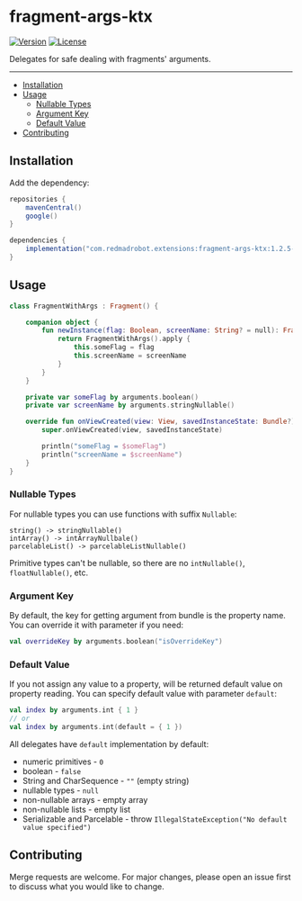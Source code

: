 # fragment-args-ktx <GitHub path="RedMadRobot/redmadrobot-android-ktx/tree/main/fragment-args-ktx"/>
[![Version](https://img.shields.io/maven-central/v/com.redmadrobot.extensions/fragment-args-ktx?style=flat-square)][mavenCentral] [![License](https://img.shields.io/github/license/RedMadRobot/redmadrobot-android-ktx?style=flat-square)][license]

Delegates for safe dealing with fragments' arguments.

---
<!-- START doctoc generated TOC please keep comment here to allow auto update -->
<!-- DON'T EDIT THIS SECTION, INSTEAD RE-RUN doctoc TO UPDATE -->


- [Installation](#installation)
- [Usage](#usage)
  - [Nullable Types](#nullable-types)
  - [Argument Key](#argument-key)
  - [Default Value](#default-value)
- [Contributing](#contributing)

<!-- END doctoc generated TOC please keep comment here to allow auto update -->

## Installation

Add the dependency:
```groovy
repositories {
    mavenCentral()
    google()
}

dependencies {
    implementation("com.redmadrobot.extensions:fragment-args-ktx:1.2.5-0")
}
```

## Usage

```kotlin
class FragmentWithArgs : Fragment() {

    companion object {
        fun newInstance(flag: Boolean, screenName: String? = null): Fragment {
            return FragmentWithArgs().apply { 
                this.someFlag = flag
                this.screenName = screenName
            }
        }
    }

    private var someFlag by arguments.boolean()
    private var screenName by arguments.stringNullable()

    override fun onViewCreated(view: View, savedInstanceState: Bundle?) {
        super.onViewCreated(view, savedInstanceState)

        println("someFlag = $someFlag")
        println("screenName = $screenName")
    }
}
```

### Nullable Types

For nullable types you can use functions with suffix `Nullable`:
```
string() -> stringNullable()
intArray() -> intArrayNullbale()
parcelableList() -> parcelableListNullable()
```

Primitive types can't be nullable, so there are no `intNullable()`, `floatNullable()`, etc.

### Argument Key

By default, the key for getting argument from bundle is the property name.
You can override it with parameter if you need:
```kotlin
val overrideKey by arguments.boolean("isOverrideKey")
```

### Default Value

If you not assign any value to a property, will be returned default value on property reading.
You can specify default value with parameter `default`:
```kotlin
val index by arguments.int { 1 }
// or
val index by arguments.int(default = { 1 })
```

All delegates have `default` implementation by default:
- numeric primitives - `0`
- boolean - `false`
- String and CharSequence - `""` (empty string)
- nullable types - `null`
- non-nullable arrays - empty array
- non-nullable lists - empty list
- Serializable and Parcelable - throw `IllegalStateException("No default value specified")`

## Contributing
Merge requests are welcome.
For major changes, please open an issue first to discuss what you would like to change.

[mavenCentral]: https://search.maven.org/artifact/com.redmadrobot.extensions/fragment-args-ktx
[license]: ../LICENSE

